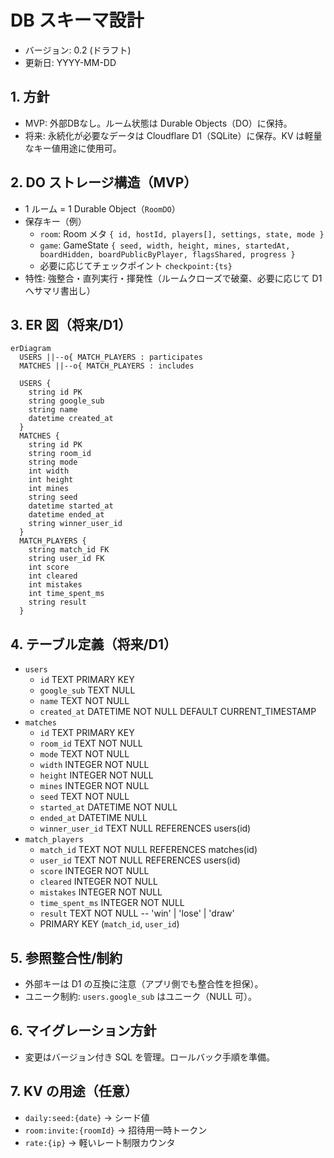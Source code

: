 # DB スキーマ設計

- バージョン: 0.2 (ドラフト)
- 更新日: YYYY-MM-DD

## 1. 方針
- MVP: 外部DBなし。ルーム状態は Durable Objects（DO）に保持。
- 将来: 永続化が必要なデータは Cloudflare D1（SQLite）に保存。KV は軽量なキー値用途に使用可。

## 2. DO ストレージ構造（MVP）
- 1 ルーム = 1 Durable Object（`RoomDO`）
- 保存キー（例）
  - `room`: Room メタ `{ id, hostId, players[], settings, state, mode }`
  - `game`: GameState `{ seed, width, height, mines, startedAt, boardHidden, boardPublicByPlayer, flagsShared, progress }`
  - 必要に応じてチェックポイント `checkpoint:{ts}`
- 特性: 強整合・直列実行・揮発性（ルームクローズで破棄、必要に応じて D1 へサマリ書出し）

## 3. ER 図（将来/D1）
```mermaid
erDiagram
  USERS ||--o{ MATCH_PLAYERS : participates
  MATCHES ||--o{ MATCH_PLAYERS : includes

  USERS {
    string id PK
    string google_sub
    string name
    datetime created_at
  }
  MATCHES {
    string id PK
    string room_id
    string mode
    int width
    int height
    int mines
    string seed
    datetime started_at
    datetime ended_at
    string winner_user_id
  }
  MATCH_PLAYERS {
    string match_id FK
    string user_id FK
    int score
    int cleared
    int mistakes
    int time_spent_ms
    string result
  }
```

## 4. テーブル定義（将来/D1）
- `users`
  - `id` TEXT PRIMARY KEY
  - `google_sub` TEXT NULL
  - `name` TEXT NOT NULL
  - `created_at` DATETIME NOT NULL DEFAULT CURRENT_TIMESTAMP
- `matches`
  - `id` TEXT PRIMARY KEY
  - `room_id` TEXT NOT NULL
  - `mode` TEXT NOT NULL
  - `width` INTEGER NOT NULL
  - `height` INTEGER NOT NULL
  - `mines` INTEGER NOT NULL
  - `seed` TEXT NOT NULL
  - `started_at` DATETIME NOT NULL
  - `ended_at` DATETIME NULL
  - `winner_user_id` TEXT NULL REFERENCES users(id)
- `match_players`
  - `match_id` TEXT NOT NULL REFERENCES matches(id)
  - `user_id` TEXT NOT NULL REFERENCES users(id)
  - `score` INTEGER NOT NULL
  - `cleared` INTEGER NOT NULL
  - `mistakes` INTEGER NOT NULL
  - `time_spent_ms` INTEGER NOT NULL
  - `result` TEXT NOT NULL -- 'win' | 'lose' | 'draw'
  - PRIMARY KEY (`match_id`, `user_id`)

## 5. 参照整合性/制約
- 外部キーは D1 の互換に注意（アプリ側でも整合性を担保）。
- ユニーク制約: `users.google_sub` はユニーク（NULL 可）。

## 6. マイグレーション方針
- 変更はバージョン付き SQL を管理。ロールバック手順を準備。

## 7. KV の用途（任意）
- `daily:seed:{date}` → シード値
- `room:invite:{roomId}` → 招待用一時トークン
- `rate:{ip}` → 軽いレート制限カウンタ
